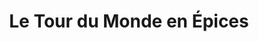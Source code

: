 ---
title: "Le Tour du Monde en Épices"
url: /saint-martin-du-tartre/le-tour-du-monde-en-epices/
shop: charcuterie
---